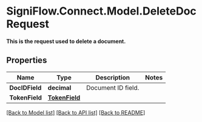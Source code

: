 # SigniFlow.Connect.Model.DeleteDocRequest
#### This is the request used to delete a document.

## Properties

Name | Type | Description | Notes
------------ | ------------- | ------------- | -------------
**DocIDField** | **decimal** | Document ID field. | 
**TokenField** | [**TokenField**](TokenField.md) |  | 

[[Back to Model list]](../README.md#documentation-for-models) [[Back to API list]](../README.md#documentation-for-api-endpoints) [[Back to README]](../README.md)


